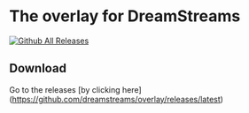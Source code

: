 # The overlay for DreamStreams
[![Github All Releases](https://img.shields.io/github/downloads/dreamstreams/overlay/total.svg)]()
## Download
Go to the releases [by clicking here] (https://github.com/dreamstreams/overlay/releases/latest)

